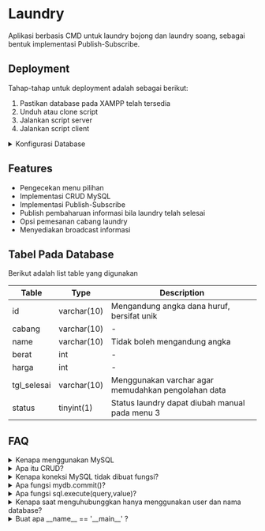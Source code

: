 
# Laundry 

Aplikasi berbasis CMD untuk laundry bojong dan laundry soang, sebagai bentuk implementasi Publish-Subscribe.



## Deployment
Tahap-tahap untuk deployment adalah sebagai berikut:
1. Pastikan database pada XAMPP telah tersedia 
2. Unduh atau clone script
3. Jalankan script server
4. Jalankan script client

<details>

<summary>Konfigurasi Database</summary>

### Setup Database
Pastikan XAMPP dapat digunakan dengan sempurna, selanjutnya
1. Jalankan modul Apache dan MySQL
2. Tekan admin pada modul MySQL
3. Pilih import

</details>



## Features

- Pengecekan menu pilihan
- Implementasi CRUD MySQL
- Implementasi Publish-Subscribe
- Publish pembaharuan informasi bila laundry telah selesai
- Opsi pemesanan cabang laundry
- Menyediakan broadcast informasi





## Tabel Pada Database

Berikut adalah list table yang digunakan

| Table |Type| Description |
| --- | --- |--- |
| id | varchar(10) | Mengandung angka dana huruf, bersifat unik |
| cabang | varchar(10) | - |
| name | varchar(10) | Tidak boleh mengandung angka |
| berat | int | - |
| harga | int | - |
| tgl_selesai | varchar(10) | Menggunakan varchar agar memudahkan pengolahan data |
| status | tinyint(1) | Status laundry dapat diubah manual pada menu 3 |




## FAQ

<details>
 <summary>Kenapa menggunakan MySQL</summary>
 Penggunaan database diperlukan untuk menyimpan data dan manipulasi data
</details>

<details>
 <summary>Apa itu CRUD?</summary>
 CRUD singkatan dari Creat, Remove, Update, Delete. Yakni manipulasi data
</details>

<details> 
 <summary>Kenapa koneksi MySQL tidak dibuat fungsi?</summary>
 Bedasarkan percobaan yang telah dilakukan, ketika akan melakukan koneksi menggunakan fungsi. Koneksi tersebut sudah tutup, koneksi tersebut dapat ditemui pada variable mydb.
</details>

<details>
 <summary>Apa fungsi mydb.commit()?</summary>
 Fungsi commit() untuk memastikan adanya perubahan pada database
</details>

<details> 
 <summary>Apa fungsi sql.execute(query,value)?</summary>
 Fungsi untuk menjalankan perintah query, perlu dingat tidak akan ada perubahan pada database
</details>

<details> 
 <summary>Kenapa saat menguhubunggkan hanya menggunakan user dan nama database?</summary>
 Pada implemntasi saat ini menggunakan pengaturan username dan password default sehingga tetap dapat berjalan.
</details>

<details>
 <summary>Buat apa __name__ == '__main__' ?</summary>
 Script itu sebenernya diperuntukan apabila file tersebut dijalankan sebagai modul, sehingga memastikan bahwa fungsi sciprt dijalankan bila file tersebut dijalankan secara tunggal.
</details>

